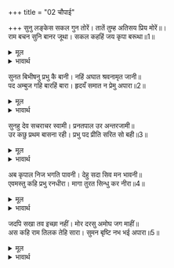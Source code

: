 +++
title = "02 चौपाई"

+++
सुनु लङ्केस सकल गुन तोरें। तातें तुम्ह अतिसय प्रिय मोरें॥।  
राम बचन सुनि बानर जूथा। सकल कहहिं जय कृपा बरूथा॥1॥  

<details><summary>मूल</summary>

सुनु लङ्केस सकल गुन तोरें। तातें तुम्ह अतिसय प्रिय मोरें॥।  
राम बचन सुनि बानर जूथा। सकल कहहिं जय कृपा बरूथा॥1॥  
</details>

<details><summary>भावार्थ</summary>

हे लङ्कापति! सुनो, तुम्हारे अन्दर उपर्युक्त सब गुण हैं। इससे तुम मुझे अत्यन्त ही प्रिय हो। श्री रामजी के वचन सुनकर सब वानरों के समूह कहने लगे- कृपा के समूह श्री रामजी की जय हो॥1॥  
</details>

सुनत बिभीषनु प्रभु कै बानी। नहिं अघात श्रवनामृत जानी॥  
पद अम्बुज गहि बारहिं बारा। हृदयँ समात न प्रेमु अपारा॥2॥  

<details><summary>मूल</summary>

सुनत बिभीषनु प्रभु कै बानी। नहिं अघात श्रवनामृत जानी॥  
पद अम्बुज गहि बारहिं बारा। हृदयँ समात न प्रेमु अपारा॥2॥  
</details>

<details><summary>भावार्थ</summary>

प्रभु की वाणी सुनते हैं और उसे कानों के लिए अमृत जानकर विभीषणजी अघाते नहीं हैं। वे बार-बार श्री रामजी के चरण कमलों को पकडते हैं अपार प्रेम है, हृदय में समाता नहीं है॥2॥  
</details>

सुनहु देव सचराचर स्वामी। प्रनतपाल उर अन्तरजामी॥  
उर कछु प्रथम बासना रही। प्रभु पद प्रीति सरित सो बही॥3॥  

<details><summary>मूल</summary>

सुनहु देव सचराचर स्वामी। प्रनतपाल उर अन्तरजामी॥  
उर कछु प्रथम बासना रही। प्रभु पद प्रीति सरित सो बही॥3॥  
</details>

<details><summary>भावार्थ</summary>

(विभीषणजी ने कहा-) हे देव! हे चराचर जगत्‌ के स्वामी! हे शरणागत के रक्षक! हे सबके हृदय के भीतर की जानने वाले! सुनिए, मेरे हृदय में पहले कुछ वासना थी। वह प्रभु के चरणों की प्रीति रूपी नदी में बह गई॥3॥  
</details>

अब कृपाल निज भगति पावनी। देहु सदा सिव मन भावनी॥  
एवमस्तु कहि प्रभु रनधीरा। मागा तुरत सिन्धु कर नीरा॥4॥  

<details><summary>मूल</summary>

अब कृपाल निज भगति पावनी। देहु सदा सिव मन भावनी॥  
एवमस्तु कहि प्रभु रनधीरा। मागा तुरत सिन्धु कर नीरा॥4॥  
</details>

<details><summary>भावार्थ</summary>

अब तो हे कृपालु! शिवजी के मन को सदैव प्रिय लगने वाली अपनी पवित्र भक्ति मुझे दीजिए। 'एवमस्तु' (ऐसा ही हो) कहकर रणधीर प्रभु श्री रामजी ने तुरन्त ही समुद्र का जल माँगा॥4॥  
</details>

जदपि सखा तव इच्छा नहीं। मोर दरसु अमोघ जग माहीं॥  
अस कहि राम तिलक तेहि सारा। सुमन बृष्टि नभ भई अपारा॥5॥  

<details><summary>मूल</summary>

जदपि सखा तव इच्छा नहीं। मोर दरसु अमोघ जग माहीं॥  
अस कहि राम तिलक तेहि सारा। सुमन बृष्टि नभ भई अपारा॥5॥  
</details>

<details><summary>भावार्थ</summary>

(और कहा-) हे सखा! यद्यपि तुम्हारी इच्छा नहीं है, पर जगत्‌ में मेरा दर्शन अमोघ है (वह निष्फल नहीं जाता)। ऐसा कहकर श्री रामजी ने उनको राजतिलक कर दिया। आकाश से पुष्पों की अपार वृष्टि हुई॥5॥  
</details>

